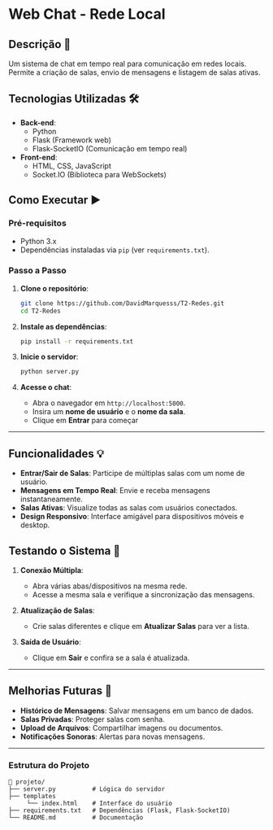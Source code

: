 
# Web Chat - Rede Local

## Descrição 📄
Um sistema de chat em tempo real para comunicação em redes locais. Permite a criação de salas, envio de mensagens e listagem de salas ativas.

## Tecnologias Utilizadas 🛠️
- **Back-end**: 
  - Python
  - Flask (Framework web)
  - Flask-SocketIO (Comunicação em tempo real)
- **Front-end**:
  - HTML, CSS, JavaScript
  - Socket.IO (Biblioteca para WebSockets)

## Como Executar ▶️

### Pré-requisitos
- Python 3.x
- Dependências instaladas via `pip` (ver `requirements.txt`).

### Passo a Passo
1. **Clone o repositório**:
   ```bash
   git clone https://github.com/DavidMarquesss/T2-Redes.git
   cd T2-Redes
   ```

2. **Instale as dependências**:
   ```bash
   pip install -r requirements.txt
   ```

3. **Inicie o servidor**:
   ```bash
   python server.py
   ```

4. **Acesse o chat**:
   - Abra o navegador em `http://localhost:5000`.
   - Insira um **nome de usuário** e o **nome da sala**.
   - Clique em **Entrar** para começar

---

## Funcionalidades 💡
- **Entrar/Sair de Salas**: Participe de múltiplas salas com um nome de usuário.
- **Mensagens em Tempo Real**: Envie e receba mensagens instantaneamente.
- **Salas Ativas**: Visualize todas as salas com usuários conectados.
- **Design Responsivo**: Interface amigável para dispositivos móveis e desktop.

## Testando o Sistema 🧪
1. **Conexão Múltipla**:
   - Abra várias abas/dispositivos na mesma rede.
   - Acesse a mesma sala e verifique a sincronização das mensagens.

2. **Atualização de Salas**:
   - Crie salas diferentes e clique em **Atualizar Salas** para ver a lista.

3. **Saída de Usuário**:
   - Clique em **Sair** e confira se a sala é atualizada.

---

## Melhorias Futuras 🔮
- **Histórico de Mensagens**: Salvar mensagens em um banco de dados.
- **Salas Privadas**: Proteger salas com senha.
- **Upload de Arquivos**: Compartilhar imagens ou documentos.
- **Notificações Sonoras**: Alertas para novas mensagens.

---

### Estrutura do Projeto
```
📁 projeto/
├── server.py          # Lógica do servidor
├── templates
     └── index.html    # Interface do usuário
├── requirements.txt   # Dependências (Flask, Flask-SocketIO)
└── README.md          # Documentação
```